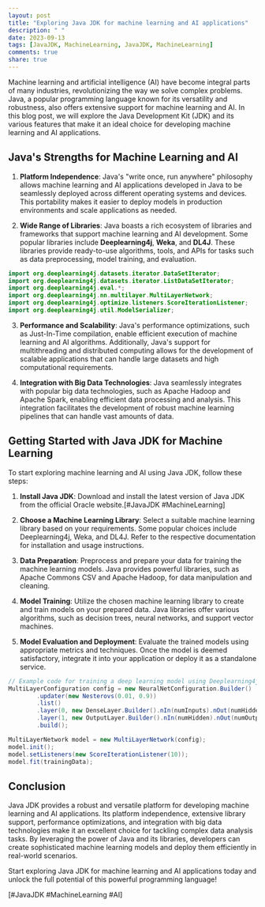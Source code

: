 ```yaml
---
layout: post
title: "Exploring Java JDK for machine learning and AI applications"
description: " "
date: 2023-09-13
tags: [JavaJDK, MachineLearning, JavaJDK, MachineLearning]
comments: true
share: true
---
```


Machine learning and artificial intelligence (AI) have become integral parts of many industries, revolutionizing the way we solve complex problems. Java, a popular programming language known for its versatility and robustness, also offers extensive support for machine learning and AI. In this blog post, we will explore the Java Development Kit (JDK) and its various features that make it an ideal choice for developing machine learning and AI applications.

## Java's Strengths for Machine Learning and AI

1. **Platform Independence**: Java's "write once, run anywhere" philosophy allows machine learning and AI applications developed in Java to be seamlessly deployed across different operating systems and devices. This portability makes it easier to deploy models in production environments and scale applications as needed.

2. **Wide Range of Libraries**: Java boasts a rich ecosystem of libraries and frameworks that support machine learning and AI development. Some popular libraries include **Deeplearning4j**, **Weka**, and **DL4J**. These libraries provide ready-to-use algorithms, tools, and APIs for tasks such as data preprocessing, model training, and evaluation.

```java
import org.deeplearning4j.datasets.iterator.DataSetIterator;
import org.deeplearning4j.datasets.iterator.ListDataSetIterator;
import org.deeplearning4j.eval.*;
import org.deeplearning4j.nn.multilayer.MultiLayerNetwork;
import org.deeplearning4j.optimize.listeners.ScoreIterationListener;
import org.deeplearning4j.util.ModelSerializer;
```

3. **Performance and Scalability**: Java's performance optimizations, such as Just-In-Time compilation, enable efficient execution of machine learning and AI algorithms. Additionally, Java's support for multithreading and distributed computing allows for the development of scalable applications that can handle large datasets and high computational requirements.

4. **Integration with Big Data Technologies**: Java seamlessly integrates with popular big data technologies, such as Apache Hadoop and Apache Spark, enabling efficient data processing and analysis. This integration facilitates the development of robust machine learning pipelines that can handle vast amounts of data.

## Getting Started with Java JDK for Machine Learning

To start exploring machine learning and AI using Java JDK, follow these steps:

1. **Install Java JDK**: Download and install the latest version of Java JDK from the official Oracle website.[#JavaJDK #MachineLearning]

2. **Choose a Machine Learning Library**: Select a suitable machine learning library based on your requirements. Some popular choices include Deeplearning4j, Weka, and DL4J. Refer to the respective documentation for installation and usage instructions.

3. **Data Preparation**: Preprocess and prepare your data for training the machine learning models. Java provides powerful libraries, such as Apache Commons CSV and Apache Hadoop, for data manipulation and cleaning.

4. **Model Training**: Utilize the chosen machine learning library to create and train models on your prepared data. Java libraries offer various algorithms, such as decision trees, neural networks, and support vector machines.

5. **Model Evaluation and Deployment**: Evaluate the trained models using appropriate metrics and techniques. Once the model is deemed satisfactory, integrate it into your application or deploy it as a standalone service.

```java
// Example code for training a deep learning model using Deeplearning4j
MultiLayerConfiguration config = new NeuralNetConfiguration.Builder()
        .updater(new Nesterovs(0.01, 0.9))
        .list()
        .layer(0, new DenseLayer.Builder().nIn(numInputs).nOut(numHidden).activation(Activation.RELU).build())
        .layer(1, new OutputLayer.Builder().nIn(numHidden).nOut(numOutputs).activation(Activation.SOFTMAX).build())
        .build();

MultiLayerNetwork model = new MultiLayerNetwork(config);
model.init();
model.setListeners(new ScoreIterationListener(10));
model.fit(trainingData);
```

## Conclusion

Java JDK provides a robust and versatile platform for developing machine learning and AI applications. Its platform independence, extensive library support, performance optimizations, and integration with big data technologies make it an excellent choice for tackling complex data analysis tasks. By leveraging the power of Java and its libraries, developers can create sophisticated machine learning models and deploy them efficiently in real-world scenarios.

Start exploring Java JDK for machine learning and AI applications today and unlock the full potential of this powerful programming language!

[#JavaJDK #MachineLearning #AI]